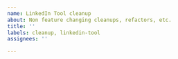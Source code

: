 ```yaml
---
name: LinkedIn Tool cleanup
about: Non feature changing cleanups, refactors, etc.
title: ''
labels: cleanup, linkedin-tool
assignees: ''

---
```



